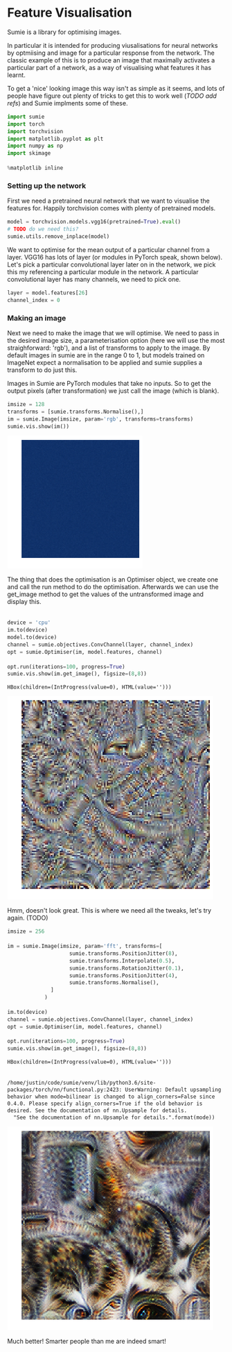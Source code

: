 
# Feature Visualisation

Sumie is a library for optimising images. 

In particular it is intended for producing viusalisations for neural networks by optmiising and image for a particular response from the network. The classic example of this is to produce an image that maximally activates a particular part of a network, as a way of visualising what features it has learnt.

To get a 'nice' looking image this way isn't as simple as it seems, and lots of people have figure out plenty of tricks to get this to work well (_TODO add refs_) and Sumie implments some of these.


```python
import sumie
import torch
import torchvision
import matplotlib.pyplot as plt
import numpy as np
import skimage

%matplotlib inline
```

### Setting up the network

First we need a pretrained neural network that we want to visualise the features for. Happily torchvision comes with plenty of pretrained models.


```python
model = torchvision.models.vgg16(pretrained=True).eval()
# TODO do we need this?
sumie.utils.remove_inplace(model)
```

We want to optimise for the mean output of a particular channel from a layer. VGG16 has lots of layer (or modules in PyTorch speak, shown below). Let's pick a particular convolutional layer later on in the network, we pick this my referencing a particular module in the network. A particular convolutional layer has many channels, we need to pick one.


```python
layer = model.features[26]
channel_index = 0
```

### Making an image

Next we need to make the image that we will optimise. We need to pass in the desired image size, a parameterisation option (here we will use the most straighforward: 'rgb'), and a list of transforms to apply to the image. By default images in sumie are in the range 0 to 1, but models trained on ImageNet expect a normalisation to be applied and sumie supplies a transform to do just this.

Images in Sumie are PyTorch modules that take no inputs. So to get the output pixels (after transformation) we just call the image (which is blank).


```python
imsize = 128
transforms = [sumie.transforms.Normalise(),]
im = sumie.Image(imsize, param='rgb', transforms=transforms)
sumie.vis.show(im())
```


![png](feature_visualisation_files/feature_visualisation_7_0.png)


The thing that does the optimisation is an Optimiser object, we create one and call the run method to do the optimisation. Afterwards we can use the get_image method to get the values of the untransformed image and display this.


```python

device = 'cpu'
im.to(device)
model.to(device)
channel = sumie.objectives.ConvChannel(layer, channel_index)
opt = sumie.Optimiser(im, model.features, channel)

opt.run(iterations=100, progress=True)
sumie.vis.show(im.get_image(), figsize=(8,8))
```


    HBox(children=(IntProgress(value=0), HTML(value='')))


    



![png](feature_visualisation_files/feature_visualisation_9_2.png)


Hmm, doesn't look great. This is where we need all the tweaks, let's try again. (TODO)


```python
imsize = 256

im = sumie.Image(imsize, param='fft', transforms=[
                    sumie.transforms.PositionJitter(8),
                    sumie.transforms.Interpolate(0.5),
                    sumie.transforms.RotationJitter(0.1),
                    sumie.transforms.PositionJitter(4),
                    sumie.transforms.Normalise(),
              ]
            )

im.to(device)
channel = sumie.objectives.ConvChannel(layer, channel_index)
opt = sumie.Optimiser(im, model.features, channel)

opt.run(iterations=100, progress=True)
sumie.vis.show(im.get_image(), figsize=(8,8))
```


    HBox(children=(IntProgress(value=0), HTML(value='')))


    /home/justin/code/sumie/venv/lib/python3.6/site-packages/torch/nn/functional.py:2423: UserWarning: Default upsampling behavior when mode=bilinear is changed to align_corners=False since 0.4.0. Please specify align_corners=True if the old behavior is desired. See the documentation of nn.Upsample for details.
      "See the documentation of nn.Upsample for details.".format(mode))


    



![png](feature_visualisation_files/feature_visualisation_11_3.png)


Much better! Smarter people than me are indeed smart!
